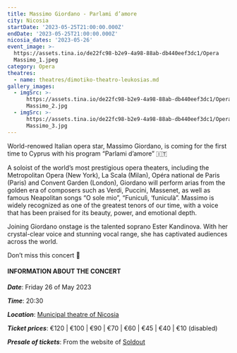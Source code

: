 ```yaml
---
title: Massimo Giordano - Parlami d’amore
city: Nicosia
startDate: '2023-05-25T21:00:00.000Z'
endDate: '2023-05-25T21:00:00.000Z'
nicosia_dates: '2023-05-26'
event_image: >-
  https://assets.tina.io/de22fc98-b2e9-4a98-88ab-db440eef3dc1/Opera
  Massimo_1.jpeg
category: Opera
theatres:
  - name: theatres/dimotiko-theatro-leukosias.md
gallery_images:
  - imgSrc: >-
      https://assets.tina.io/de22fc98-b2e9-4a98-88ab-db440eef3dc1/Opera
      Massimo_2.jpg
  - imgSrc: >-
      https://assets.tina.io/de22fc98-b2e9-4a98-88ab-db440eef3dc1/Opera
      Massimo_3.jpg
---
```


World-renowed Italian opera star, Massimo Giordano, is coming for the first time to Cyprus with his program “Parlami d’amore” 🇮🇹

A soloist of the world’s most prestigious opera theaters, including the Metropolitan Opera (New York), La Scala (Milan), Opéra national de Paris (Paris) and Convent Garden (London), Giordano will perform arias from the golden era of composers such as Verdi, Puccini, Massenet, as well as famous Neapolitan songs “O sole mio”, “Funiculì, ‘funiculà”. Massimo is widely recognized as one of the greatest tenors of our time, with a voice that has been praised for its beauty, power, and emotional depth.

Joining Giordano onstage is the talented soprano Ester Kandinova. With her crystal-clear voice and stunning vocal range, she has captivated audiences across the world.

Don’t miss this concert 🎵 

#### INFORMATION ABOUT THE CONCERT

***Date***: Friday 26 of May 2023

***Time***: 20:30

***Location***: [Municipal theatre of Nicosia](?#map)

***Ticket prices***: €120 | €100 | €90 | €70 | €60 | €45 | €40 | €10 (disabled)

***Presale of tickets***: From the website of [Soldout](https://www.soldoutticketbox.com/massimo-giornado-may-2023/?lang=en "")
